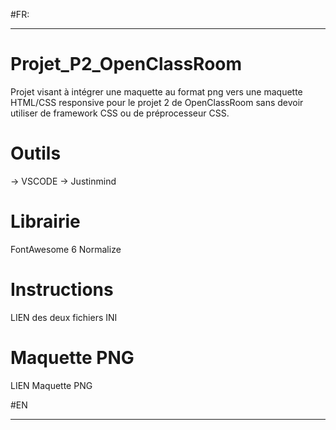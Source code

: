 #FR:
_____________________________________________________________________

# Projet_P2_OpenClassRoom
 Projet visant à intégrer une maquette au format png vers une maquette HTML/CSS responsive pour le projet 2 de OpenClassRoom sans devoir utiliser de framework CSS ou de préprocesseur CSS.

# Outils
-> VSCODE
-> Justinmind

# Librairie 
FontAwesome 6 
Normalize 

# Instructions
LIEN des deux fichiers INI 


# Maquette PNG 
LIEN Maquette PNG 


#EN
_____________________________________________________________________
